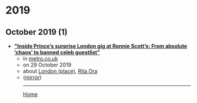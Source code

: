 # 2019

## October 2019 (1)

 - [**"Inside Prince’s surprise London gig at Ronnie Scott’s: From absolute ‘chaos’ to banned celeb guestlist"**](https://metro.co.uk/2019/10/29/inside-prince-surprise-london-gig-ronnie-scotts-absolute-chaos-banned-celeb-guestlist-10971994/)<ul><li>in [metro.co.uk](https://metro.co.uk/)</li><li>on 29 October 2019</li><li>about [London (place)](../../topics/place/london/index.md), [Rita Ora](../../topics/rita-ora/index.md)</li><li>([mirror](https://web.archive.org/web/*/https://metro.co.uk/2019/10/29/inside-prince-surprise-london-gig-ronnie-scotts-absolute-chaos-banned-celeb-guestlist-10971994/))</li><ul>

----

[Home](../index.md)
